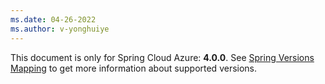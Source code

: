 ```yaml
---
ms.date: 04-26-2022
ms.author: v-yonghuiye
---
```


This document is only for Spring Cloud Azure: **4.0.0**. See [Spring Versions Mapping](https://github.com/Azure/azure-sdk-for-java/wiki/Spring-Versions-Mapping) to get more information about supported versions.

